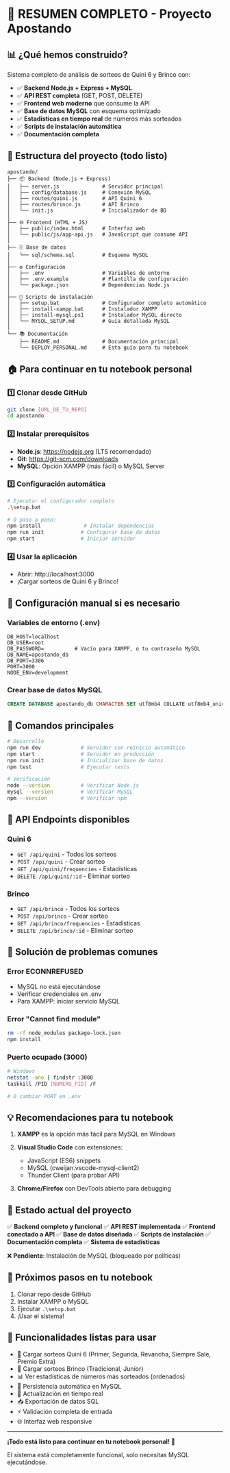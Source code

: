 # 🎯 RESUMEN COMPLETO - Proyecto Apostando

## 📊 ¿Qué hemos construido?

Sistema completo de análisis de sorteos de Quini 6 y Brinco con:

- ✅ **Backend Node.js + Express + MySQL**
- ✅ **API REST completa** (GET, POST, DELETE)
- ✅ **Frontend web moderno** que consume la API
- ✅ **Base de datos MySQL** con esquema optimizado
- ✅ **Estadísticas en tiempo real** de números más sorteados
- ✅ **Scripts de instalación automática**
- ✅ **Documentación completa**

## 📁 Estructura del proyecto (todo listo)

```
apostando/
├── 📦 Backend (Node.js + Express)
│   ├── server.js              # Servidor principal
│   ├── config/database.js     # Conexión MySQL
│   ├── routes/quini.js        # API Quini 6
│   ├── routes/brinco.js       # API Brinco
│   └── init.js                # Inicializador de BD
│
├── 🌐 Frontend (HTML + JS)
│   ├── public/index.html      # Interfaz web
│   └── public/js/app-api.js   # JavaScript que consume API
│
├── 🗄️ Base de datos
│   └── sql/schema.sql         # Esquema MySQL
│
├── ⚙️ Configuración
│   ├── .env                   # Variables de entorno
│   ├── .env.example           # Plantilla de configuración
│   └── package.json           # Dependencias Node.js
│
├── 🚀 Scripts de instalación
│   ├── setup.bat              # Configurador completo automático
│   ├── install-xampp.bat      # Instalador XAMPP
│   ├── install-mysql.ps1      # Instalador MySQL directo
│   └── MYSQL_SETUP.md         # Guía detallada MySQL
│
└── 📚 Documentación
    ├── README.md              # Documentación principal
    └── DEPLOY_PERSONAL.md     # Esta guía para tu notebook
```

## 🏠 Para continuar en tu notebook personal

### 1️⃣ Clonar desde GitHub
```bash
git clone [URL_DE_TU_REPO]
cd apostando
```

### 2️⃣ Instalar prerequisitos
- **Node.js**: https://nodejs.org (LTS recomendado)
- **Git**: https://git-scm.com/downloads
- **MySQL**: Opción XAMPP (más fácil) o MySQL Server

### 3️⃣ Configuración automática
```bash
# Ejecutar el configurador completo
.\setup.bat

# O paso a paso:
npm install              # Instalar dependencias
npm run init            # Configurar base de datos
npm start               # Iniciar servidor
```

### 4️⃣ Usar la aplicación
- Abrir: http://localhost:3000
- ¡Cargar sorteos de Quini 6 y Brinco!

## 🔧 Configuración manual si es necesario

### Variables de entorno (.env)
```env
DB_HOST=localhost
DB_USER=root
DB_PASSWORD=          # Vacío para XAMPP, o tu contraseña MySQL
DB_NAME=apostando_db
DB_PORT=3306
PORT=3000
NODE_ENV=development
```

### Crear base de datos MySQL
```sql
CREATE DATABASE apostando_db CHARACTER SET utf8mb4 COLLATE utf8mb4_unicode_ci;
```

## 🚀 Comandos principales

```bash
# Desarrollo
npm run dev             # Servidor con reinicio automático
npm start               # Servidor en producción
npm run init            # Inicializar base de datos
npm test                # Ejecutar tests

# Verificación
node --version          # Verificar Node.js
mysql --version         # Verificar MySQL
npm --version           # Verificar npm
```

## 🔌 API Endpoints disponibles

### Quini 6
- `GET /api/quini` - Todos los sorteos
- `POST /api/quini` - Crear sorteo
- `GET /api/quini/frequencies` - Estadísticas
- `DELETE /api/quini/:id` - Eliminar sorteo

### Brinco  
- `GET /api/brinco` - Todos los sorteos
- `POST /api/brinco` - Crear sorteo
- `GET /api/brinco/frequencies` - Estadísticas
- `DELETE /api/brinco/:id` - Eliminar sorteo

## 🐛 Solución de problemas comunes

### Error ECONNREFUSED
- MySQL no está ejecutándose
- Verificar credenciales en .env
- Para XAMPP: iniciar servicio MySQL

### Error "Cannot find module"
```bash
rm -rf node_modules package-lock.json
npm install
```

### Puerto ocupado (3000)
```bash
# Windows
netstat -ano | findstr :3000
taskkill /PID [NUMERO_PID] /F

# O cambiar PORT en .env
```

## 💡 Recomendaciones para tu notebook

1. **XAMPP** es la opción más fácil para MySQL en Windows
2. **Visual Studio Code** con extensiones:
   - JavaScript (ES6) snippets
   - MySQL (cweijan.vscode-mysql-client2)
   - Thunder Client (para probar API)

3. **Chrome/Firefox** con DevTools abierto para debugging

## 🎯 Estado actual del proyecto

✅ **Backend completo y funcional**
✅ **API REST implementada** 
✅ **Frontend conectado a API**
✅ **Base de datos diseñada**
✅ **Scripts de instalación**
✅ **Documentación completa**
✅ **Sistema de estadísticas**

❌ **Pendiente**: Instalación de MySQL (bloqueado por políticas)

## 🏁 Próximos pasos en tu notebook

1. Clonar repo desde GitHub
2. Instalar XAMPP o MySQL
3. Ejecutar `.\setup.bat`
4. ¡Usar el sistema!

## 🎉 Funcionalidades listas para usar

- 🎲 Cargar sorteos Quini 6 (Primer, Segunda, Revancha, Siempre Sale, Premio Extra)
- 🎲 Cargar sorteos Brinco (Tradicional, Junior)
- 📊 Ver estadísticas de números más sorteados (ordenados)
- 💾 Persistencia automática en MySQL
- 🔄 Actualización en tiempo real
- 📥 Exportación de datos SQL
- ⚡ Validación completa de entrada
- 🌐 Interfaz web responsive

---

**¡Todo está listo para continuar en tu notebook personal! 🚀**

El sistema está completamente funcional, solo necesitas MySQL ejecutándose.